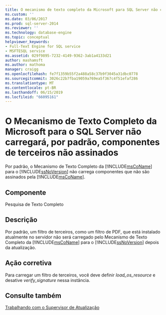 ```yaml
---
title: O mecanismo de texto completo da Microsoft para SQL Server não carregará componentes de terceiros não assinados por padrão | Microsoft Docs
ms.custom: ''
ms.date: 03/06/2017
ms.prod: sql-server-2014
ms.reviewer: ''
ms.technology: database-engine
ms.topic: conceptual
helpviewer_keywords:
- Full-Text Engine for SQL service
- MSFTESQL service
ms.assetid: 029f9895-7232-4149-9362-3ab1a4133d21
author: mashamsft
ms.author: mathoma
manager: craigg
ms.openlocfilehash: fe7f1359b55f2a488a58c37b9f3045a31dbc0778
ms.sourcegitcommit: 3026c22b7fba19059a769ea5f367c4f51efaf286
ms.translationtype: MT
ms.contentlocale: pt-BR
ms.lasthandoff: 06/15/2019
ms.locfileid: "66095161"
---
```

# <a name="the-microsoft-full-text-engine-for-sql-server-will-not-load-unsigned-third-party-components-by-default"></a>O Mecanismo de Texto Completo da Microsoft para o SQL Server não carregará, por padrão, componentes de terceiros não assinados
  Por padrão, o Mecanismo de Texto Completo da [!INCLUDE[msCoName](../../includes/msconame-md.md)] para o [!INCLUDE[ssNoVersion](../../includes/ssnoversion-md.md)] não carrega componentes que não são assinados pela [!INCLUDE[msCoName](../../includes/msconame-md.md)].  
  
## <a name="component"></a>Componente  
 Pesquisa de Texto Completo  
  
## <a name="description"></a>Descrição  
 Por padrão, um filtro de terceiros, como um filtro de PDF, que está instalado atualmente no servidor não será carregado pelo Mecanismo de Texto Completo da [!INCLUDE[msCoName](../../includes/msconame-md.md)] para o [!INCLUDE[ssNoVersion](../../includes/ssnoversion-md.md)] depois da atualização.  
  
## <a name="corrective-action"></a>Ação corretiva  
 Para carregar um filtro de terceiros, você deve definir *load_os_resource* e desative *verify_signature* nessa instância.  
  
## <a name="see-also"></a>Consulte também  
 [Trabalhando com o Supervisor de Atualização](../../../2014/sql-server/install/working-with-upgrade-advisor.md)  
  
  
